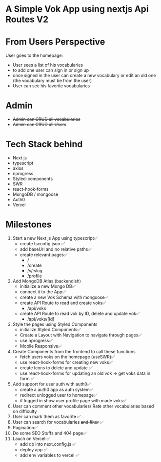 # A Simple Vok App using nextjs Api Routes V2

# From Users Perspective

User goes to the homepage:

- User sees a list of his vocabularies
- to add one user can sign in or sign up
- once signed in the user can create a new vocabulary or edit an old one (the vocabulary must be from the user)
- User can see his favorite vocabularies

# Admin

- ~~Admin can CRUD all vocabularies~~
- ~~Admin can CRUD all Users~~

# Tech Stack behind

- Next js
- typescript
- axios
- nprogress
- Styled-components
- SWR
- react-hook-forms
- MongoDB / mongoose
- Auth0
- Vercel

# Milestones

1. Start a new Next js App using typescript✅
   - create tsconfig.json ✅
   - add baseUrl and no relative paths✅
   - create relevant pages✅
     - /
     - /create
     - /v/:slug
     - /profile
2. Add MongoDB Atlas (backendish)
   - initialize a new Mongo DB✅
   - connect it to the App✅
   - create a new Vok Schema with mongoose✅
   - create API Route to read and create voks✅
     - /api/voks
   - create API Route to read vok by ID, delete and update vok✅
     - /api/voks/[id]
3. Style the pages using Styled Components
   - initialize Styled Components✅
   - Create a Layout with Navigation to navigate through pages✅
   - use nprogress✅
   - Mobile Responsive✅
4. Create Components from the frontend to call these functions
   - fetch users voks on the homepage (useSWR)✅
   - use react-hook-forms for creating new voks✅
   - create Icons to delete and update ✅
   - use react-hook-forms for updating an old vok => get voks data in form ✅
5. Add support for user auth with auth0✅
   - create a auth0 app as auth system✅
   - redirect unlogged user to homepage✅
   - if logged in show user profile page with made voks✅
6. User can comment other vocabularies/ Rate other vocabularies based on difficulty
7. User can mark them as favorite ✅
8. User can search for vocabularies ~~and filter~~ ✅
9. Pagination✅
10. Do some SEO Stuffs and 404 page✅
11. Lauch on Vercel ✅
    - add db into next.config.js ✅
    - deploy app ✅
    - add env variables to vercel ✅
